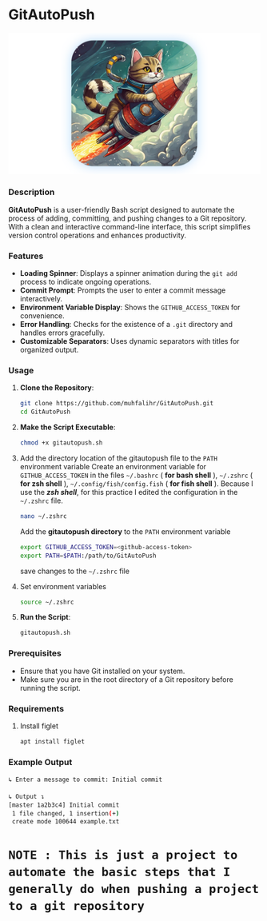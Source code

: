 # GitAutoPush

![Project Image](https://github.com/muhfalihr/mystorage/blob/master/20240508_161828.png)

### Description

**GitAutoPush** is a user-friendly Bash script designed to automate the process of adding, committing, and pushing changes to a Git repository. With a clean and interactive command-line interface, this script simplifies version control operations and enhances productivity.

### Features

- **Loading Spinner**: Displays a spinner animation during the `git add` process to indicate ongoing operations.
- **Commit Prompt**: Prompts the user to enter a commit message interactively.
- **Environment Variable Display**: Shows the `GITHUB_ACCESS_TOKEN` for convenience.
- **Error Handling**: Checks for the existence of a `.git` directory and handles errors gracefully.
- **Customizable Separators**: Uses dynamic separators with titles for organized output.

### Usage

1. **Clone the Repository**:
   ```bash
   git clone https://github.com/muhfalihr/GitAutoPush.git
   cd GitAutoPush
   ```

2. **Make the Script Executable**:
   ```bash
   chmod +x gitautopush.sh
   ```

3. Add the directory location of the gitautopush file to the `PATH` environment variable Create an environment variable for `GITHUB_ACCESS_TOKEN` in the files `~/.bashrc` ( **for bash shell** ), `~/.zshrc` ( **for zsh shell** ), `~/.config/fish/config.fish` ( **for fish shell** ). Because I use the ***zsh shell***, for this practice I edited the configuration in the `~/.zshrc` file.

    ```bash
    nano ~/.zshrc
    ```

    Add the **gitautopush directory** to the `PATH` environment variable

    ```bash
    export GITHUB_ACCESS_TOKEN=<github-access-token>
    export PATH=$PATH:/path/to/GitAutoPush
    ```

    save changes to the `~/.zshrc` file

4. Set environment variables

    ```bash
    source ~/.zshrc
    ```

5. **Run the Script**:
   ```bash
   gitautopush.sh
   ```

### Prerequisites

- Ensure that you have Git installed on your system.
- Make sure you are in the root directory of a Git repository before running the script.

### Requirements

1. Install figlet

    ```sh
    apt install figlet
    ```

### Example Output

```sh
↳ Enter a message to commit: Initial commit

↳ Output ↴
[master 1a2b3c4] Initial commit
 1 file changed, 1 insertion(+)
 create mode 100644 example.txt
```

# `NOTE : This is just a project to automate the basic steps that I generally do when pushing a project to a git repository`